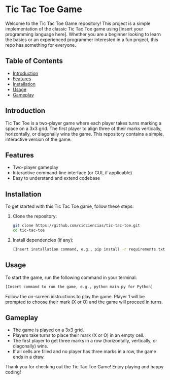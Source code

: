 # Tic Tac Toe Game

Welcome to the Tic Tac Toe Game repository! This project is a simple implementation of the classic Tic Tac Toe game using [insert your programming language here]. Whether you are a beginner looking to learn the basics or an experienced programmer interested in a fun project, this repo has something for everyone.

## Table of Contents
- [Introduction](#introduction)
- [Features](#features)
- [Installation](#installation)
- [Usage](#usage)
- [Gameplay](#gameplay)

## Introduction
Tic Tac Toe is a two-player game where each player takes turns marking a space on a 3x3 grid. The first player to align three of their marks vertically, horizontally, or diagonally wins the game. This repository contains a simple, interactive version of the game.

## Features
- Two-player gameplay
- Interactive command-line interface (or GUI, if applicable)
- Easy to understand and extend codebase

## Installation
To get started with this Tic Tac Toe game, follow these steps:

1. Clone the repository:
    ```bash
    git clone https://github.com/cidciencias/tic-tac-toe.git
    cd tic-tac-toe
    ```

2. Install dependencies (if any):
    ```bash
    [Insert installation command, e.g., pip install -r requirements.txt for Python]
    ```

## Usage
To start the game, run the following command in your terminal:

```bash
[Insert command to run the game, e.g., python main.py for Python]
```
Follow the on-screen instructions to play the game. Player 1 will be prompted to choose their mark (X or O) and the game will proceed in turns.


## Gameplay
- The game is played on a 3x3 grid.
- Players take turns to place their mark (X or O) in an empty cell.
- The first player to get three marks in a row (horizontally, vertically, or diagonally) wins.
- If all cells are filled and no player has three marks in a row, the game ends in a draw.

Thank you for checking out the Tic Tac Toe Game! Enjoy playing and happy coding!
